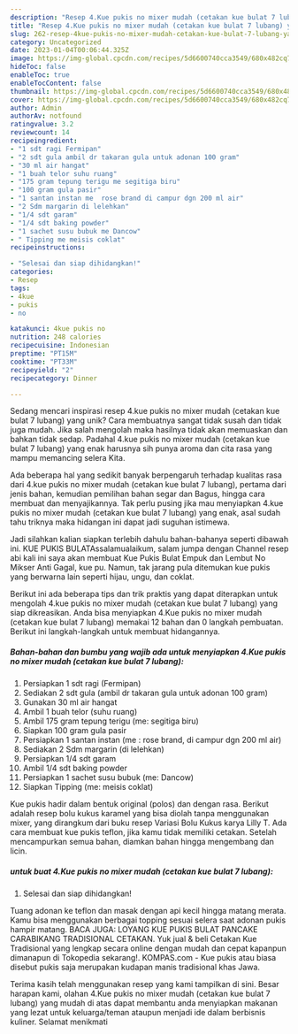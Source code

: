 ```yaml
---
description: "Resep 4.Kue pukis no mixer mudah (cetakan kue bulat 7 lubang) yang Lezat Sekali"
title: "Resep 4.Kue pukis no mixer mudah (cetakan kue bulat 7 lubang) yang Lezat Sekali"
slug: 262-resep-4kue-pukis-no-mixer-mudah-cetakan-kue-bulat-7-lubang-yang-lezat-sekali
category: Uncategorized
date: 2023-01-04T00:06:44.325Z
image: https://img-global.cpcdn.com/recipes/5d6600740cca3549/680x482cq70/4kue-pukis-no-mixer-mudah-cetakan-kue-bulat-7-lubang-foto-resep-utama.jpg
hideToc: false
enableToc: true
enableTocContent: false
thumbnail: https://img-global.cpcdn.com/recipes/5d6600740cca3549/680x482cq70/4kue-pukis-no-mixer-mudah-cetakan-kue-bulat-7-lubang-foto-resep-utama.jpg
cover: https://img-global.cpcdn.com/recipes/5d6600740cca3549/680x482cq70/4kue-pukis-no-mixer-mudah-cetakan-kue-bulat-7-lubang-foto-resep-utama.jpg
author: Admin
authorAv: notfound
ratingvalue: 3.2
reviewcount: 14
recipeingredient:
- "1 sdt ragi Fermipan"
- "2 sdt gula ambil dr takaran gula untuk adonan 100 gram"
- "30 ml air hangat"
- "1 buah telor suhu ruang"
- "175 gram tepung terigu me segitiga biru"
- "100 gram gula pasir"
- "1 santan instan me  rose brand di campur dgn 200 ml air"
- "2 Sdm margarin di lelehkan"
- "1/4 sdt garam"
- "1/4 sdt baking powder"
- "1 sachet susu bubuk me Dancow"
- " Tipping me meisis coklat"
recipeinstructions:

- "Selesai dan siap dihidangkan!"
categories:
- Resep
tags:
- 4kue
- pukis
- no

katakunci: 4kue pukis no 
nutrition: 248 calories
recipecuisine: Indonesian
preptime: "PT15M"
cooktime: "PT33M"
recipeyield: "2"
recipecategory: Dinner

---
```





Sedang mencari inspirasi resep 4.kue pukis no mixer mudah (cetakan kue bulat 7 lubang) yang unik? Cara membuatnya sangat tidak susah dan tidak juga mudah. Jika salah mengolah maka hasilnya tidak akan memuaskan dan bahkan tidak sedap. Padahal 4.kue pukis no mixer mudah (cetakan kue bulat 7 lubang) yang enak harusnya sih punya aroma dan cita rasa yang mampu memancing selera Kita.





Ada beberapa hal yang sedikit banyak berpengaruh terhadap kualitas rasa dari 4.kue pukis no mixer mudah (cetakan kue bulat 7 lubang), pertama dari jenis bahan, kemudian pemilihan bahan segar dan Bagus, hingga cara membuat dan menyajikannya. Tak perlu pusing jika mau menyiapkan 4.kue pukis no mixer mudah (cetakan kue bulat 7 lubang) yang enak,      asal sudah tahu triknya maka hidangan ini dapat jadi suguhan istimewa.














Jadi silahkan kalian siapkan terlebih dahulu bahan-bahanya seperti dibawah ini. KUE PUKIS BULATAssalamualaikum, salam jumpa dengan Channel resep abi kali ini saya akan membuat Kue Pukis Bulat Empuk dan Lembut No Mikser Anti Gagal, kue pu. Namun, tak jarang pula ditemukan kue pukis yang berwarna lain seperti hijau, ungu, dan coklat.






Berikut ini ada beberapa tips dan trik praktis yang dapat diterapkan untuk mengolah 4.kue pukis no mixer mudah (cetakan kue bulat 7 lubang) yang siap dikreasikan. Anda bisa menyiapkan 4.Kue pukis no mixer mudah (cetakan kue bulat 7 lubang) memakai 12 bahan dan 0 langkah pembuatan. Berikut ini langkah-langkah untuk membuat hidangannya.

<!--inarticleads1-->

##### Bahan-bahan dan bumbu yang wajib ada untuk menyiapkan 4.Kue pukis no mixer mudah (cetakan kue bulat 7 lubang):

1. Persiapkan 1 sdt ragi (Fermipan)
1. Sediakan 2 sdt gula (ambil dr takaran gula untuk adonan 100 gram)
1. Gunakan 30 ml air hangat
1. Ambil 1 buah telor (suhu ruang)
1. Ambil 175 gram tepung terigu (me: segitiga biru)
1. Siapkan 100 gram gula pasir
1. Persiapkan 1 santan instan (me : rose brand, di campur dgn 200 ml air)
1. Sediakan 2 Sdm margarin (di lelehkan)
1. Persiapkan 1/4 sdt garam
1. Ambil 1/4 sdt baking powder
1. Persiapkan 1 sachet susu bubuk (me: Dancow)
1. Siapkan  Tipping (me: meisis coklat)


Kue pukis hadir dalam bentuk original (polos) dan dengan rasa. Berikut adalah resep bolu kukus karamel yang bisa diolah tanpa menggunakan mixer, yang dirangkum dari buku resep Variasi Bolu Kukus karya Lilly T. Ada cara membuat kue pukis teflon, jika kamu tidak memiliki cetakan. Setelah mencampurkan semua bahan, diamkan bahan hingga mengembang dan licin. 

<!--inarticleads2-->

#####  untuk buat 4.Kue pukis no mixer mudah (cetakan kue bulat 7 lubang):


1. Selesai dan siap dihidangkan!

Tuang adonan ke teflon dan masak dengan api kecil hingga matang merata. Kamu bisa menggunakan berbagai topping sesuai selera saat adonan pukis hampir matang. BACA JUGA: LOYANG KUE PUKIS BULAT PANCAKE CARABIKANG TRADISIONAL CETAKAN. Yuk jual &amp; beli Cetakan Kue Tradisional yang lengkap secara online dengan mudah dan cepat kapanpun dimanapun di Tokopedia sekarang!. KOMPAS.com - Kue pukis atau biasa disebut pukis saja merupakan kudapan manis tradisional khas Jawa. 

Terima kasih telah menggunakan resep yang kami tampilkan di sini. Besar harapan kami, olahan 4.Kue pukis no mixer mudah (cetakan kue bulat 7 lubang) yang mudah di atas dapat membantu anda menyiapkan makanan yang lezat untuk keluarga/teman ataupun menjadi ide dalam berbisnis kuliner. Selamat menikmati
